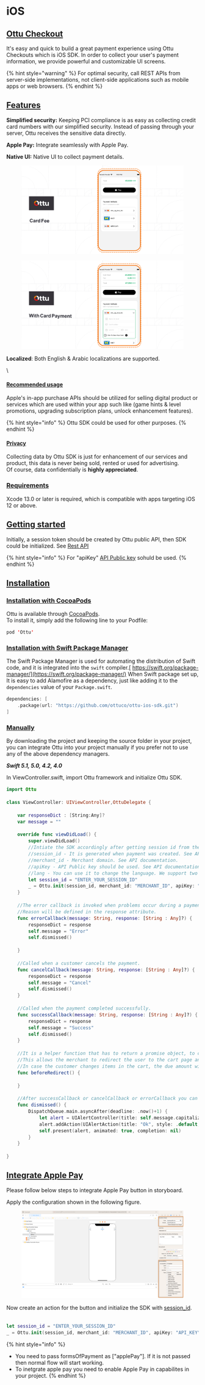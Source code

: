 # iOS

## [**Ottu Checkout**](ios.md#ottu-checkout)

It's easy and quick to build a great payment experience using Ottu Checkouts which is iOS SDK. In order to collect your user's payment information, we provide powerful and customizable UI screens.

{% hint style="warning" %}
For optimal security, call REST APIs from server-side implementations, not client-side applications such as mobile apps or web browsers.
{% endhint %}

## [Features](ios.md#features)

**Simplified security:** Keeping PCI compliance is as easy as collecting credit card numbers with our simplified security. Instead of passing through your server, Ottu receives the sensitive data directly.

**Apple Pay:** Integrate seamlessly with Apple Pay.

**Native UI:** Native UI to collect payment details.

<figure><img src="../../.gitbook/assets/Cardfee.png" alt=""><figcaption></figcaption></figure>

<figure><img src="../../.gitbook/assets/with_card_payment (1).png" alt=""><figcaption></figcaption></figure>

**Localized**: Both English & Arabic localizations are supported.



\


#### [Recommended usage](ios.md#recommended-usage)

Apple's in-app purchase APIs should be utilized for selling digital  product or services which are used within your app such like (game hints & level promotions, upgrading subscription plans, unlock enhancement features).&#x20;

{% hint style="info" %}
Ottu SDK could be used for other purposes.
{% endhint %}

#### [Privacy](ios.md#privacy)

Collecting data by Ottu SDK is just for enhancement of our services and product, this data is never being sold, rented or used for advertising. \
Of course, data confidentially is **highly appreciated**.

### [**Requirements**](ios.md#requirements)

Xcode 13.0 or later is required, which is compatible with apps targeting iOS 12 or above.

## [**Getting started**](ios.md#getting-started)

Initially, a session token should be created by Ottu public API, then SDK could be initialized. See [Rest API](broken-reference)

{% hint style="info" %}
For "apiKey" [API Public key](../authentication.md#public-key) sohuld be used.
{% endhint %}

## [**Installation**](ios.md#installation)

### [**Installation with CocoaPods**](ios.md#installation-with-cocoapods)

Ottu is available through [CocoaPods](http://cocoapods.org). \
To install it, simply add the following line to your Podfile:

```swift
pod 'Ottu'
```

### [**Installation with Swift Package Manager**](ios.md#installation-with-swift-package-manager)

The Swift Package Manager is used for automating the distribution of Swift code, and it is integrated into the `swift` compiler.[ https://swift.org/package-manager/](https://swift.org/package-manager/) When Swift package set up, It is easy to add Alamofire as a dependency, just like adding it to the `dependencies` value of your `Package.swift`.

```swift
dependencies: [
    .package(url: "https://github.com/ottuco/ottu-ios-sdk.git")
]
```

### [Manually](ios.md#manually)

By downloading the project and keeping the source folder in your project, you can integrate Ottu into your project manually if you prefer not to use any of the above dependency managers.

_**Swift 5.1, 5.0, 4.2, 4.0**_

In ViewController.swift, import Ottu framework and initialize Ottu SDK.

```swift
import Ottu

class ViewController: UIViewController,OttuDelegate {

    var responseDict : [String:Any]?
    var message = ""
    
    override func viewDidLoad() {
        super.viewDidLoad()
        //Intiate the SDK accordingly after getting session id from the public API documentation.
        //session_id - It is generated when payment was created. See API documentation
        //merchant_id - Merchant domain. See API documentation.
        //apiKey - API Public key should be used. See API documentation.
        //lang - You can use it to change the language. We support two languages english and arabic. You can use "en" for english and "ar" for arabic.        
        let session_id = "ENTER_YOUR_SESSION_ID"
        _ = Ottu.init(session_id, merchant_id: "MERCHANT_ID", apiKey: "API_KEY" ,lang: "ENTER_LANGUAGE_ID_en_or_ar", viewController: self, delegate: self)
    }
    
    //The error callback is invoked when problems occur during a payment.
    //Reason will be defined in the response attribute. 
    func errorCallback(message: String, response: [String : Any]?) {
        responseDict = response
        self.message = "Error"
        self.dismissed()

    }
    
    //Called when a customer cancels the payment.
    func cancelCallback(message: String, response: [String : Any]?) {
        responseDict = response
        self.message = "Cancel"
        self.dismissed()
    }
    
    //Called when the payment completed successfully.
    func successCallback(message: String, response: [String : Any]?) {
        responseDict = response
        self.message = "Success"
        self.dismissed()
    }
    
    //It is a helper function that has to return a promise object, to create the redirect_url.
    //This allows the merchant to redirect the user to the cart page and wait for a while before creating the redirect_url. 
    //In case the customer changes items in the cart, the due amount will be updated accordingly, then the merchant will wait for a while until the customer does not return, then the function returns a promise object, the cart will be frozen and marked as submitted, and the redirect_url will be generated.
    func beforeRedirect() {
        
    }
    
    //After successCallback or cancelCallback or errorCallback you can show alert to the user accordingly.
    func dismissed() {
        DispatchQueue.main.asyncAfter(deadline: .now()+1) {
            let alert = UIAlertController(title: self.message.capitalized, message: "\(String(describing: self.responseDict))", preferredStyle: .alert)
            alert.addAction(UIAlertAction(title: "Ok", style: .default, handler: nil))
            self.present(alert, animated: true, completion: nil)
        }
    }
    
}

```

## [Integrate Apple Pay](ios.md#integrate-apple-pay)

Please follow below steps to integrate Apple Pay button in storyboard.

Apply the configuration shown in the following figure.

<figure><img src="../../.gitbook/assets/822EA136-2ACE-45FA-9E04-7FD5D0A9D552 (1) (1).png" alt=""><figcaption></figcaption></figure>

Now create an action for the button and initialize the SDK with [session\_id](../checkout-api.md#session\_id-string-mandatory).

```swift

let session_id = "ENTER_YOUR_SESSION_ID"
_ = Ottu.init(session_id, merchant_id: "MERCHANT_ID", apiKey: "API_KEY" ,lang: "ENTER_LANGUAGE_ID_en_or_ar",formsOfPayment: ["applePay"], viewController: self, delegate: self)
```

{% hint style="info" %}
* You need to pass formsOfPayment as \["applePay"]. If it is not passed then normal flow will start working.
* To inetgrate apple pay you need to enable Apple Pay in capabilites in your project.
{% endhint %}
